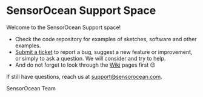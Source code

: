 # SensorOcean Support Space

Welcome to the SensorOcean Support space!

* Check the code repository for examples of sketches, software and other examples.
* [Submit a ticket](https://github.com/sensorocean/support/issues/new/choose) to report a bug, suggest a new feature or improvement, or simply to ask a question. We will consider and try to help.
* And do not forget to look through the [Wiki](https://github.com/sensorocean/support/wiki) pages first 😉 

If still have questions, reach us at [support@sensorocean.com](mailto:support@sensorocean.com).

SensorOcean Team 
